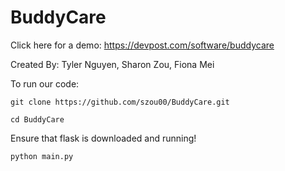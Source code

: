 # BuddyCare

Click here for a demo:
https://devpost.com/software/buddycare

Created By: Tyler Nguyen, Sharon Zou, Fiona Mei

To run our code:

```git clone https://github.com/szou00/BuddyCare.git```

```cd BuddyCare```

Ensure that flask is downloaded and running!

```python main.py```
